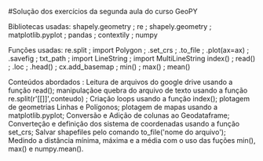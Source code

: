 #Solução dos exercícios da segunda aula do curso GeoPY

Bibliotecas usadas:
shapely.geometry ; re ; shapely.geometry ; matplotlib.pyplot ; pandas ; contextily ; numpy

Funções usadas:
re.split ; import Polygon ; .set_crs ; .to_file ; .plot(ax=ax) ; .savefig ; txt_path ; import LineString ; import MultiLineString
index() ; read() ; .loc ; .head() ; cx.add_basemap ; min() ; max() ; mean()

Conteúdos abordados :
Leitura de arquivos do google drive usando a função read(); manipulaçãoe quebra do arquivo de texto usando a função re.split(r'[\[\]]',conteudo) ;
Criação loops usando a função index(); plotagem de geometrias Linhas e Polígonos; plotagem de mapas usando a matplotlib.pyplot;
Conversão e Adição de colunas ao Geodataframe; Converteção e definição dos sistema de coordenadas usando a função set_crs;
Salvar shapefiles pelo comando to_file('nome do arquivo'); Medindo a distância mínima, máxima e a média com o uso das fuções min(), max() e numpy.mean().

